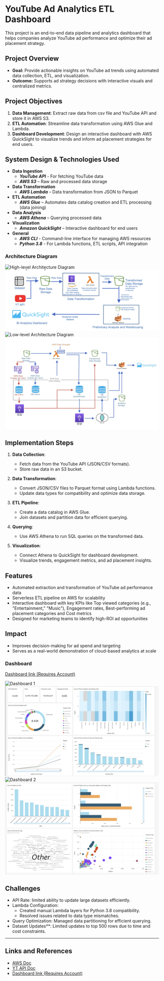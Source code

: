 ﻿
# YouTube Ad Analytics ETL Dashboard

This project is an end-to-end data pipeline and analytics dashboard that helps companies analyze YouTube ad performance and optimize their ad placement strategy.

## Project Overview

- **Goal:** Provide actionable insights on YouTube ad trends using automated data collection, ETL, and visualization.
- **Outcome:** Supports ad strategy decisions with interactive visuals and centralized metrics.

## Project Objectives

1. **Data Management**: Extract raw data from csv file and YouTube API and store it in AWS S3.
2. **ETL Automation**: Streamline data transformation using AWS Glue and Lambda.
3. **Dashboard Development**: Design an interactive dashboard with AWS QuickSight to visualize trends and inform ad placement strategies for end users.

## System Design & Technologies Used

- **Data Ingestion**
    - ***YouTube API*** - For fetching YouTube data
    - ***AWS S3*** – Raw and processed data storage 
- **Data Transformation** 
    - ***AWS Lambda*** – Data transformation from JSON to Parquet  
- **ETL Automation**
    - ***AWS Glue*** – Automates data catalog creation and ETL processing (data joining)  
- **Data Analysis**
    - ***AWS Athena*** – Querying processed data
- **Visualization** 
    - ***Amazon QuickSight*** – Interactive dashboard for end users  
- **General**
    - ***AWS CLI*** - Command-line interface for managing AWS resources
    - ***Python 3.8*** - For Lambda functions, ETL scripts, API integration

### Architecture Diagram
![High-level Architecture Diagram](https://github.com/nartov-k/etl-youtube/tree/main/architecture/high-level_architecture.png)
![High-level Architecture Diagram](https://raw.githubusercontent.com/nartov-k/etl-youtube/main/architecture/high-level_architecture.png)
![Low-level Architecture Diagram](https://github.com/nartov-k/etl-youtube/tree/main/architecture/low-level_architecture.jpg)
![Low-level Architecture Diagram](https://raw.githubusercontent.com/nartov-k/etl-youtube/main/architecture/low-level_architecture.jpg)

## Implementation Steps

1. **Data Collection**:
   - Fetch data from the YouTube API (JSON/CSV formats).
   - Store raw data in an S3 bucket.
   
2. **Data Transformation**:
   - Convert JSON/CSV files to Parquet format using Lambda functions.
   - Update data types for compatibility and optimize data storage.

3. **ETL Pipeline**:
   - Create a data catalog in AWS Glue.
   - Join datasets and partition data for efficient querying.

4. **Querying**:
   - Use AWS Athena to run SQL queries on the transformed data.
   
5. **Visualization**:
   - Connect Athena to QuickSight for dashboard development.
   - Visualize trends, engagement metrics, and ad placement insights.

## Features

- Automated extraction and transformation of YouTube ad performance data
- Serverless ETL pipeline on AWS for scalability
- Interactive dashboard with key KPIs like Top viewed categories (e.g., "Entertainment," "Music"), Engagement rates, Best-performing ad placement categories and Cost metrics
- Designed for marketing teams to identify high-ROI ad opportunities

## Impact

- Improves decision-making for ad spend and targeting  
- Serves as a real-world demonstration of cloud-based analytics at scale

### Dashboard
[Dashboard link (Requires Account)](https://us-east-1.quicksight.aws.amazon.com/sn/dashboards/4e5f0d59-4fa3-430e-9c9b-9e1da61a0ea1)


![Dashboard 1](https://github.com/nartov-k/etl-youtube/tree/main/dashboard/frontend1.png)
![Dashboard 1](https://raw.githubusercontent.com/nartov-k/etl-youtube/main/dashboard/frontend1.png)
![Dashboard 2](https://github.com/nartov-k/etl-youtube/tree/main/dashboard/frontend2.png)
![Dashboard 2](https://raw.githubusercontent.com/nartov-k/etl-youtube/main/dashboard/frontend2.png)

## Challenges

- API Rate: limited ability to update large datasets efficiently.
- Lambda Configuration:
    - Created manual Lambda layers for Python 3.8 compatibility.
    - Resolved issues related to data type mismatches.
- Query Optimization: Managed data partitioning for efficient querying.
- Dataset Updates**: Limited updates to top 500 rows due to time and cost constraints.

---

## Links and References

- [AWS Doc](https://aws.amazon.com/documentation/)
- [YT API Doc](https://developers.google.com/youtube/v3/getting-started)
- [Dashboard link (Requires Account)](https://us-east-1.quicksight.aws.amazon.com/sn/dashboards/4e5f0d59-4fa3-430e-9c9b-9e1da61a0ea1)


